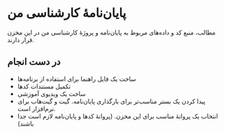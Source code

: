 # پایان‌نامهٔ کارشناسی من

مطالب، منبع کد و داده‌های مربوط به پایان‌نامه و پروژهٔ کارشناسی من در این مخزن قرار دارند.

## در دست انجام
- ساخت یک فایل راهنما برای استفاده از برنامه‌ها
- تکمیل مستندات کدها
- ساخت یک ویدیوی آموزشی
- پیدا کردن یک بستر مناسب‌تر برای بارگذاری پایان‌نامه. گیت و گیت‌هاب برای نرم‌افزار است.
- انتخاب یک پروانهٔ مناسب برای این مخزن. (پروانهٔ کدها و پایان‌نامه لازم است جدا باشند)